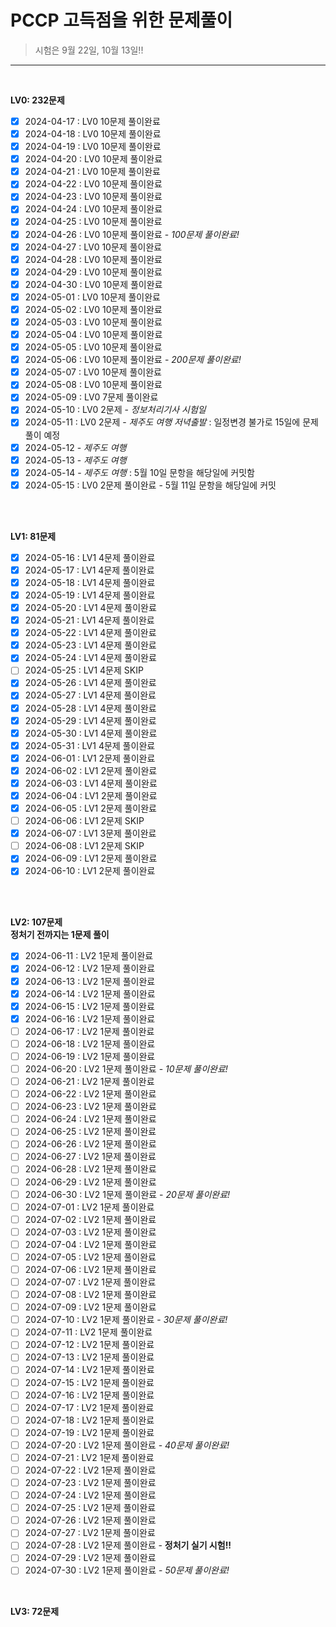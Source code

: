 # PCCP 고득점을 위한 문제풀이

> 시험은 9월 22일, 10월 13일!!

-----------------------------
<br>

**LV0: 232문제**
- [x]  2024-04-17 : LV0 10문제 풀이완료
- [x]  2024-04-18 : LV0 10문제 풀이완료
- [x]  2024-04-19 : LV0 10문제 풀이완료
- [x]  2024-04-20 : LV0 10문제 풀이완료
- [x]  2024-04-21 : LV0 10문제 풀이완료
- [x]  2024-04-22 : LV0 10문제 풀이완료
- [x]  2024-04-23 : LV0 10문제 풀이완료
- [x]  2024-04-24 : LV0 10문제 풀이완료
- [x]  2024-04-25 : LV0 10문제 풀이완료
- [x]  2024-04-26 : LV0 10문제 풀이완료 - *100문제 풀이완료!*
- [x]  2024-04-27 : LV0 10문제 풀이완료
- [x]  2024-04-28 : LV0 10문제 풀이완료
- [x]  2024-04-29 : LV0 10문제 풀이완료
- [x]  2024-04-30 : LV0 10문제 풀이완료
- [x]  2024-05-01 : LV0 10문제 풀이완료
- [x]  2024-05-02 : LV0 10문제 풀이완료
- [x]  2024-05-03 : LV0 10문제 풀이완료
- [x]  2024-05-04 : LV0 10문제 풀이완료
- [x]  2024-05-05 : LV0 10문제 풀이완료
- [x]  2024-05-06 : LV0 10문제 풀이완료 - *200문제 풀이완료!*
- [x]  2024-05-07 : LV0 10문제 풀이완료
- [x]  2024-05-08 : LV0 10문제 풀이완료
- [x]  2024-05-09 : LV0 7문제 풀이완료
- [x]  2024-05-10 : LV0 2문제 - *정보처리기사 시험일*
- [x]  2024-05-11 : LV0 2문제 - *제주도 여행 저녁출발* : 일정변경 불가로 15일에 문제풀이 예정
- [x]  2024-05-12 - *제주도 여행*
- [x]  2024-05-13 - *제주도 여행*
- [x]  2024-05-14 - *제주도 여행* : 5월 10일 문항을 해당일에 커밋함
- [x]  2024-05-15 : LV0 2문제 풀이완료 - 5월 11일 문항을 해당일에 커밋
<br>
<br>

**LV1: 81문제**
- [x]  2024-05-16 : LV1 4문제 풀이완료
- [x]  2024-05-17 : LV1 4문제 풀이완료
- [x]  2024-05-18 : LV1 4문제 풀이완료
- [x]  2024-05-19 : LV1 4문제 풀이완료
- [x]  2024-05-20 : LV1 4문제 풀이완료
- [x]  2024-05-21 : LV1 4문제 풀이완료
- [x]  2024-05-22 : LV1 4문제 풀이완료
- [x]  2024-05-23 : LV1 4문제 풀이완료
- [x]  2024-05-24 : LV1 4문제 풀이완료
- [ ]  2024-05-25 : LV1 4문제 SKIP
- [x]  2024-05-26 : LV1 4문제 풀이완료
- [x]  2024-05-27 : LV1 4문제 풀이완료
- [x]  2024-05-28 : LV1 4문제 풀이완료
- [x]  2024-05-29 : LV1 4문제 풀이완료
- [x]  2024-05-30 : LV1 4문제 풀이완료
- [x]  2024-05-31 : LV1 4문제 풀이완료
- [x]  2024-06-01 : LV1 2문제 풀이완료
- [x]  2024-06-02 : LV1 2문제 풀이완료
- [x]  2024-06-03 : LV1 4문제 풀이완료
- [x]  2024-06-04 : LV1 2문제 풀이완료
- [x]  2024-06-05 : LV1 2문제 풀이완료
- [ ]  2024-06-06 : LV1 2문제 SKIP
- [x]  2024-06-07 : LV1 3문제 풀이완료
- [ ]  2024-06-08 : LV1 2문제 SKIP
- [x]  2024-06-09 : LV1 2문제 풀이완료
- [x]  2024-06-10 : LV1 2문제 풀이완료
<br>
<br>

**LV2: 107문제**
<br>
**정처기 전까지는 1문제 풀이**
- [x]  2024-06-11 : LV2 1문제 풀이완료
- [x]  2024-06-12 : LV2 1문제 풀이완료
- [x]  2024-06-13 : LV2 1문제 풀이완료
- [x]  2024-06-14 : LV2 1문제 풀이완료
- [x]  2024-06-15 : LV2 1문제 풀이완료
- [x]  2024-06-16 : LV2 1문제 풀이완료
- [ ]  2024-06-17 : LV2 1문제 풀이완료
- [ ]  2024-06-18 : LV2 1문제 풀이완료
- [ ]  2024-06-19 : LV2 1문제 풀이완료
- [ ]  2024-06-20 : LV2 1문제 풀이완료 - *10문제 풀이완료!*
- [ ]  2024-06-21 : LV2 1문제 풀이완료
- [ ]  2024-06-22 : LV2 1문제 풀이완료
- [ ]  2024-06-23 : LV2 1문제 풀이완료
- [ ]  2024-06-24 : LV2 1문제 풀이완료
- [ ]  2024-06-25 : LV2 1문제 풀이완료
- [ ]  2024-06-26 : LV2 1문제 풀이완료
- [ ]  2024-06-27 : LV2 1문제 풀이완료
- [ ]  2024-06-28 : LV2 1문제 풀이완료
- [ ]  2024-06-29 : LV2 1문제 풀이완료
- [ ]  2024-06-30 : LV2 1문제 풀이완료 - *20문제 풀이완료!*
- [ ]  2024-07-01 : LV2 1문제 풀이완료
- [ ]  2024-07-02 : LV2 1문제 풀이완료
- [ ]  2024-07-03 : LV2 1문제 풀이완료
- [ ]  2024-07-04 : LV2 1문제 풀이완료
- [ ]  2024-07-05 : LV2 1문제 풀이완료
- [ ]  2024-07-06 : LV2 1문제 풀이완료
- [ ]  2024-07-07 : LV2 1문제 풀이완료
- [ ]  2024-07-08 : LV2 1문제 풀이완료
- [ ]  2024-07-09 : LV2 1문제 풀이완료
- [ ]  2024-07-10 : LV2 1문제 풀이완료 - *30문제 풀이완료!*
- [ ]  2024-07-11 : LV2 1문제 풀이완료
- [ ]  2024-07-12 : LV2 1문제 풀이완료
- [ ]  2024-07-13 : LV2 1문제 풀이완료
- [ ]  2024-07-14 : LV2 1문제 풀이완료
- [ ]  2024-07-15 : LV2 1문제 풀이완료
- [ ]  2024-07-16 : LV2 1문제 풀이완료
- [ ]  2024-07-17 : LV2 1문제 풀이완료
- [ ]  2024-07-18 : LV2 1문제 풀이완료
- [ ]  2024-07-19 : LV2 1문제 풀이완료
- [ ]  2024-07-20 : LV2 1문제 풀이완료 - *40문제 풀이완료!*
- [ ]  2024-07-21 : LV2 1문제 풀이완료
- [ ]  2024-07-22 : LV2 1문제 풀이완료
- [ ]  2024-07-23 : LV2 1문제 풀이완료
- [ ]  2024-07-24 : LV2 1문제 풀이완료
- [ ]  2024-07-25 : LV2 1문제 풀이완료
- [ ]  2024-07-26 : LV2 1문제 풀이완료
- [ ]  2024-07-27 : LV2 1문제 풀이완료
- [ ]  2024-07-28 : LV2 1문제 풀이완료 - **정처기 실기 시험!!**
- [ ]  2024-07-29 : LV2 1문제 풀이완료
- [ ]  2024-07-30 : LV2 1문제 풀이완료 - *50문제 풀이완료!*

<br>

**LV3: 72문제**